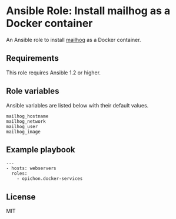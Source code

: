 # Ansible Role: Install mailhog as a Docker container

An Ansible role to install [mailhog](https://github.com/mailhog/MailHog) as a Docker container.


## Requirements

This role requires Ansible 1.2 or higher.

## Role variables

Ansible variables are listed below with their default values.

```
mailhog_hostname
mailhog_network
mailhog_user
mailhog_image
```

## Example playbook

```
---
- hosts: webservers
  roles:
  	- opichon.docker-services
```

## License

MIT

